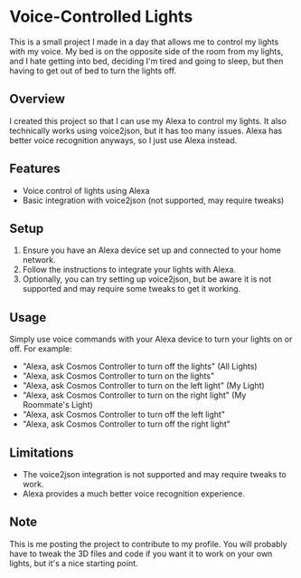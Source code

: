 # Voice-Controlled Lights

This is a small project I made in a day that allows me to control my lights with my voice. My bed is on the opposite side of the room from my lights, and I hate getting into bed, deciding I'm tired and going to sleep, but then having to get out of bed to turn the lights off. 

## Overview

I created this project so that I can use my Alexa to control my lights. It also technically works using voice2json, but it has too many issues. Alexa has better voice recognition anyways, so I just use Alexa instead.

## Features

- Voice control of lights using Alexa
- Basic integration with voice2json (not supported, may require tweaks)

## Setup

1. Ensure you have an Alexa device set up and connected to your home network.
2. Follow the instructions to integrate your lights with Alexa.
3. Optionally, you can try setting up voice2json, but be aware it is not supported and may require some tweaks to get it working.

## Usage

Simply use voice commands with your Alexa device to turn your lights on or off. For example:
- "Alexa, ask Cosmos Controller to turn off the lights" (All Lights)
- "Alexa, ask Cosmos Controller to turn on the lights"
- "Alexa, ask Cosmos Controller to turn on the left light" (My Light)
- "Alexa, ask Cosmos Controller to turn on the right light" (My Roommate's Light)
- "Alexa, ask Cosmos Controller to turn off the left light"
- "Alexa, ask Cosmos Controller to turn off the right light"

## Limitations

- The voice2json integration is not supported and may require tweaks to work.
- Alexa provides a much better voice recognition experience.

## Note

This is me posting the project to contribute to my profile. You will probably have to tweak the 3D files and code if you want it to work on your own lights, but it's a nice starting point.